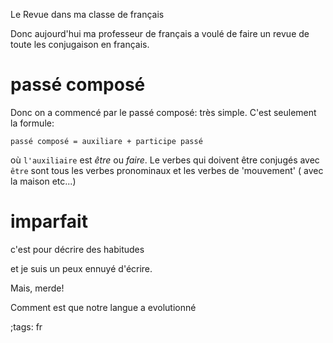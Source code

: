 Le Revue dans ma classe de français

Donc aujourd'hui ma professeur de français a voulé de faire
un revue de toute les conjugaison en français.

# passé composé

Donc on a commencé par le passé composé: très simple. C'est
seulement la formule:

```
passé composé = auxiliare + participe passé
```

où `l'auxiliaire` est _être_ ou _faire_. Le verbes qui doivent
être conjugés avec `être` sont tous les verbes pronominaux et
les verbes de 'mouvement' ( avec la maison etc...)

# imparfait

c'est pour décrire des habitudes


et je suis un peux ennuyé d'écrire.

Mais, merde!

Comment est que notre langue a evolutionné


;tags: fr

